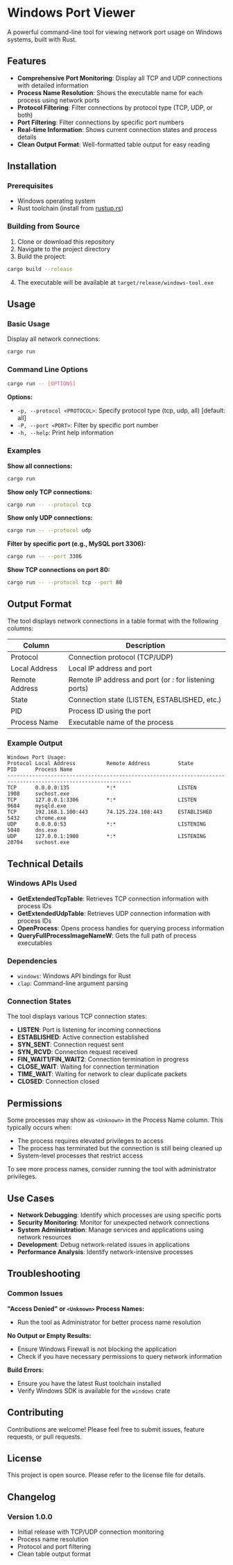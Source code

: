 # Windows Port Viewer

A powerful command-line tool for viewing network port usage on Windows systems, built with Rust.

## Features

- **Comprehensive Port Monitoring**: Display all TCP and UDP connections with detailed information
- **Process Name Resolution**: Shows the executable name for each process using network ports
- **Protocol Filtering**: Filter connections by protocol type (TCP, UDP, or both)
- **Port Filtering**: Filter connections by specific port numbers
- **Real-time Information**: Shows current connection states and process details
- **Clean Output Format**: Well-formatted table output for easy reading

## Installation

### Prerequisites

- Windows operating system
- Rust toolchain (install from [rustup.rs](https://rustup.rs/))

### Building from Source

1. Clone or download this repository
2. Navigate to the project directory
3. Build the project:

```bash
cargo build --release
```

4. The executable will be available at `target/release/windows-tool.exe`

## Usage

### Basic Usage

Display all network connections:
```bash
cargo run
```

### Command Line Options

```bash
cargo run -- [OPTIONS]
```

**Options:**
- `-p, --protocol <PROTOCOL>`: Specify protocol type (tcp, udp, all) [default: all]
- `-P, --port <PORT>`: Filter by specific port number
- `-h, --help`: Print help information

### Examples

**Show all connections:**
```bash
cargo run
```

**Show only TCP connections:**
```bash
cargo run -- --protocol tcp
```

**Show only UDP connections:**
```bash
cargo run -- --protocol udp
```

**Filter by specific port (e.g., MySQL port 3306):**
```bash
cargo run -- --port 3306
```

**Show TCP connections on port 80:**
```bash
cargo run -- --protocol tcp --port 80
```

## Output Format

The tool displays network connections in a table format with the following columns:

| Column | Description |
|--------|-------------|
| Protocol | Connection protocol (TCP/UDP) |
| Local Address | Local IP address and port |
| Remote Address | Remote IP address and port (or *:* for listening ports) |
| State | Connection state (LISTEN, ESTABLISHED, etc.) |
| PID | Process ID using the port |
| Process Name | Executable name of the process |

### Example Output

```
Windows Port Usage:
Protocol Local Address          Remote Address         State        PID      Process Name        
--------------------------------------------------------------------------------------------------------------
TCP      0.0.0.0:135            *:*                    LISTEN       1908     svchost.exe         
TCP      127.0.0.1:3306         *:*                    LISTEN       9684     mysqld.exe          
TCP      192.168.1.100:443      74.125.224.108:443     ESTABLISHED  5432     chrome.exe          
UDP      0.0.0.0:53             *:*                    LISTENING    5040     dns.exe             
UDP      127.0.0.1:1900         *:*                    LISTENING    20704    svchost.exe         
```

## Technical Details

### Windows APIs Used

- **GetExtendedTcpTable**: Retrieves TCP connection information with process IDs
- **GetExtendedUdpTable**: Retrieves UDP connection information with process IDs
- **OpenProcess**: Opens process handles for querying process information
- **QueryFullProcessImageNameW**: Gets the full path of process executables

### Dependencies

- `windows`: Windows API bindings for Rust
- `clap`: Command-line argument parsing

### Connection States

The tool displays various TCP connection states:

- **LISTEN**: Port is listening for incoming connections
- **ESTABLISHED**: Active connection established
- **SYN_SENT**: Connection request sent
- **SYN_RCVD**: Connection request received
- **FIN_WAIT1/FIN_WAIT2**: Connection termination in progress
- **CLOSE_WAIT**: Waiting for connection termination
- **TIME_WAIT**: Waiting for network to clear duplicate packets
- **CLOSED**: Connection closed

## Permissions

Some processes may show as `<Unknown>` in the Process Name column. This typically occurs when:

- The process requires elevated privileges to access
- The process has terminated but the connection is still being cleaned up
- System-level processes that restrict access

To see more process names, consider running the tool with administrator privileges.

## Use Cases

- **Network Debugging**: Identify which processes are using specific ports
- **Security Monitoring**: Monitor for unexpected network connections
- **System Administration**: Manage services and applications using network resources
- **Development**: Debug network-related issues in applications
- **Performance Analysis**: Identify network-intensive processes

## Troubleshooting

### Common Issues

**"Access Denied" or `<Unknown>` Process Names:**
- Run the tool as Administrator for better process name resolution

**No Output or Empty Results:**
- Ensure Windows Firewall is not blocking the application
- Check if you have necessary permissions to query network information

**Build Errors:**
- Ensure you have the latest Rust toolchain installed
- Verify Windows SDK is available for the `windows` crate

## Contributing

Contributions are welcome! Please feel free to submit issues, feature requests, or pull requests.

## License

This project is open source. Please refer to the license file for details.

## Changelog

### Version 1.0.0
- Initial release with TCP/UDP connection monitoring
- Process name resolution
- Protocol and port filtering
- Clean table output format

